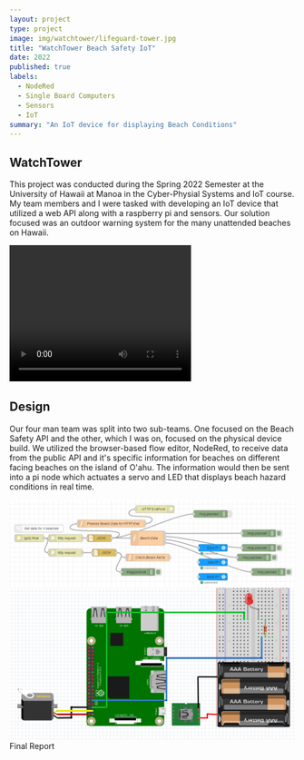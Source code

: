 ```yaml
---
layout: project
type: project
image: img/watchtower/lifeguard-tower.jpg
title: "WatchTower Beach Safety IoT"
date: 2022
published: true
labels:
  - NodeRed
  - Single Board Computers
  - Sensors
  - IoT
summary: "An IoT device for displaying Beach Conditions"
---
```


## WatchTower
This project was conducted during the Spring 2022 Semester at the University of Hawaii at Manoa in the Cyber-Physial Systems and IoT course. My team members and I were tasked with developing an IoT device that utilized a web API along with a raspberry pi and sensors. Our solution focused was an outdoor warning system for the many unattended beaches on Hawaii. 

<div class="text-center p-4">
<video width="320" height="240" controls>
  <source src="../img/watchtower/watchtower-vid.mp4" type="video/mp4">
Your browser does not support the video tag.
</video>
</div>

## Design
Our four man team was split into two sub-teams. One focused on the Beach Safety API and the other, which I was on, focused on the physical device build. We utilized the browser-based flow editor, NodeRed, to receive data from the public API and it's specific information for beaches on different facing beaches on the island of O'ahu. The information would then be sent into a pi node which actuates a servo and LED that displays beach hazard conditions in real time. 

<div class="text-center p-4">
<img class="img-thumbnail" src="../img/watchtower/cloud-IoT.png" width="800px">
<img class="img-thumbnail" src="../img/watchtower/watchtower-hardware.png" width="800px">
</div>

<div>
<a src="/reports/WatchTower-IoT-Project.pdf">Final Report</a>
</div>
